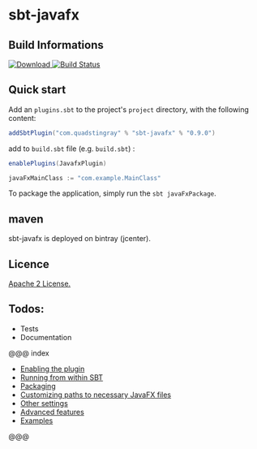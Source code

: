 # sbt-javafx
## Build Informations
 [ ![Download](https://api.bintray.com/packages/quadstingray/sbt-plugins/sbt-javafx/images/download.svg) ](https://bintray.com/quadstingray/sbt-plugins/sbt-javafx/_latestVersion)
 [![Build Status](https://travis-ci.org/QuadStingray/sbt-javafx.svg?branch=master)](https://travis-ci.org/QuadStingray/sbt-javafx)


## Quick start
Add an `plugins.sbt` to the project's `project` directory, with the
following content:

```scala
addSbtPlugin("com.quadstingray" % "sbt-javafx" % "0.9.0")
```

add to `build.sbt` file (e.g. `build.sbt`) :

```scala
enablePlugins(JavafxPlugin)

javaFxMainClass := "com.example.MainClass"
```

To package the application, simply run the `sbt javaFxPackage`.

## maven

sbt-javafx is deployed on bintray (jcenter).

## Licence

[Apache 2 License.](https://github.com/QuadStingray/sbt-javafx/blob/master/LICENSE)


## Todos:
- Tests
- Documentation


@@@ index

* [Enabling the plugin](features/plugin_configuration.md)
* [Running from within SBT](features/running_sbt.md)
* [Packaging](features/packaging.md)
* [Customizing paths to necessary JavaFX files](features/customizing_path.md)
* [Other settings](features/other.md)
* [Advanced features](features/advanced.md)
* [Examples](features/examples.md)

@@@